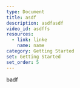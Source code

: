 ```yaml
---
type: Document
title: asdf
description: asdfasdf
video_id: asdffs
resources:
  - link: linke
    name: name
category: Getting Started
set: Getting Started
set_order: 5
---
```

badf
